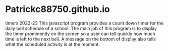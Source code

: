 # Patrickc88750.github.io
timers 2022-23
This javascript program provides a count down timer for
the daily bell schedule of a school. The main job of this
program is to display the timer prominently on the screen
so a user can tell quickly how much time is left to the 
next bell. A message on the bottom of display also tells 
what the scheduled activity is at the moment.

